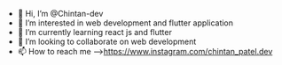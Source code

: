 - 👋 Hi, I’m @Chintan-dev
- 👀 I’m interested in web development and flutter application
- 🌱 I’m currently learning react js and flutter
- 💞️ I’m looking to collaborate on web development
- 📫 How to reach me -->https://www.instagram.com/chintan_patel.dev

<!---
Chintan-dev/Chintan-dev is a ✨ special ✨ repository because its `README.md` (this file) appears on your GitHub profile.
You can click the Preview link to take a look at your changes.
--->
